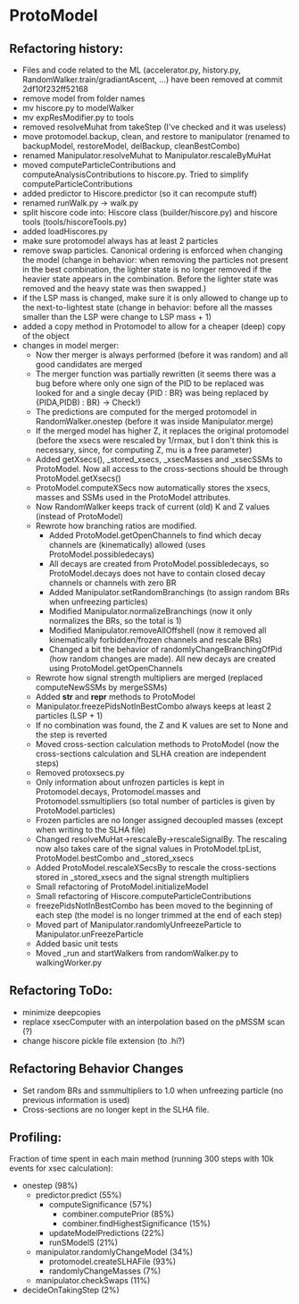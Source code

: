 # ProtoModel



## Refactoring history:


  * Files and code related to the ML (accelerator.py, history.py, RandomWalker.train/gradiantAscent, ...) have been removed at commit 2df10f232ff52168
  * remove model from folder names
  * mv hiscore.py to modelWalker
  * mv expResModifier.py to tools
  * removed resolveMuhat from takeStep (I've checked and it was useless)
  * move protomodel.backup, clean, and restore to manipulator (renamed to backupModel, restoreModel, delBackup, cleanBestCombo)
  * renamed Manipulator.resolveMuhat to Manipulator.rescaleByMuHat
  * moved computeParticleContributions and computeAnalysisContributions to hiscore.py. Tried to simplify  computeParticleContributions
  * added predictor to Hiscore.predictor (so it can recompute stuff)
  * renamed runWalk.py -> walk.py
  * split hiscore code into: Hiscore class (builder/hiscore.py) and hiscore tools (tools/hiscoreTools.py)
  * added loadHiscores.py
  * make sure protomodel always has at least 2 particles
  * remove swap particles. Canonical ordering is enforced when changing the model (change in behavior: when removing the particles not present in the best combination, the lighter state is no longer removed if the heavier state appears in the combination. Before the lighter state was removed and the heavy state was then swapped.)
  * if the LSP mass is changed, make sure it is only allowed to change up to the next-to-lightest state (change in behavior: before all the masses smaller than the LSP were change to LSP mass + 1)
  * added a copy method in Protomodel to allow for a cheaper (deep) copy of the object
  * changes in model merger:
    * Now ther merger is always performed (before it was random) and all good candidates are merged
    * The merger function was partially rewritten (it seems there was a bug before where only one sign of the PID to be replaced was looked for and a single decay {PID : BR} was being replaced by {PIDA,PIDB) : BR} -> Check!)
    * The predictions are computed for the merged protomodel in RandomWalker.onestep (before it was inside Manipulator.merge)
    * If the merged model has higher Z, it replaces the original protomodel (before the xsecs were rescaled by 1/rmax, but I don't think this is necessary, since, for computing Z, mu is a free parameter)
    * Added getXsecs(), _stored_xsecs, _xsecMasses and _xsecSSMs to ProtoModel. Now all access to the cross-sections should be through ProtoModel.getXsecs()
    * ProtoModel.computeXSecs now automatically stores the xsecs, masses and SSMs used in the ProtoModel attributes.
    * Now RandomWalker keeps track of current (old) K and Z values (instead of ProtoModel)
    * Rewrote how branching ratios are modified.
      * Added ProtoModel.getOpenChannels to find which decay channels are (kinematically) allowed (uses ProtoModel.possibledecays)
      * All decays are created from ProtoModel.possibledecays, so ProtoModel.decays does not have to contain closed decay channels or channels with zero BR
      * Added Manipulator.setRandomBranchings (to assign random BRs when unfreezing particles)
      * Modified Manipulator.normalizeBranchings (now it only normalizes the BRs, so the total is 1)
      * Modified Manipulator.removeAllOffshell (now it removed all kinematically forbidden/frozen channels and rescale BRs)
      * Changed a bit the behavior of randomlyChangeBranchingOfPid (how random changes are made). All new decays are created using ProtoModel.getOpenChannels
    * Rewrote how signal strength multipliers are merged (replaced computeNewSSMs by mergeSSMs)
    * Added __str__ and __repr__ methods to ProtoModel
    * Manipulator.freezePidsNotInBestCombo always keeps at least 2 particles (LSP + 1)
    * If no combination was found, the Z and K values are set to None and the step is reverted
    * Moved cross-section calculation methods to ProtoModel (now the cross-sections calculation and SLHA creation are independent steps)
    * Removed protoxsecs.py
    * Only information about unfrozen particles is kept in Protomodel.decays, Protomodel.masses and Protomodel.ssmultipliers (so total number of particles is given by ProtoModel.particles)
    * Frozen particles are no longer assigned decoupled masses (except when writing to the SLHA file)
    * Changed resolveMuHat->rescaleBy->rescaleSignalBy. The rescaling now also takes care of the signal values in ProtoModel.tpList, ProtoModel.bestCombo and _stored_xsecs
    * Added ProtoModel.rescaleXSecsBy to rescale the cross-sections stored in _stored_xsecs and the signal strength multipliers
    * Small refactoring of ProtoModel.initializeModel
    * Small refactoring of Hiscore.computeParticleContributions
    * freezePidsNotInBestCombo has been moved to the beginning of each step (the model is no longer trimmed at the end of each step)
    * Moved part of Manipulator.randomlyUnfreezeParticle to Manipulator.unFreezeParticle
    * Added basic unit tests
    * Moved _run and startWalkers from randomWalker.py to walkingWorker.py

## Refactoring ToDo:

  * minimize deepcopies
  * replace xsecComputer with an interpolation based on the pMSSM scan (?)
  * change hiscore pickle file extension (to .hi?)



## Refactoring Behavior Changes
  * Set random BRs and ssmmultipliers to 1.0 when unfreezing particle (no previous information is used)
  * Cross-sections are no longer kept in the SLHA file.

## Profiling:

Fraction of time spent in each main method (running 300 steps with 10k events for xsec calculation):

  * onestep (98%)
    * predictor.predict (55%)
      * computeSignificance (57%)
        * combiner.computePrior (85%)      
        * combiner.findHighestSignificance (15%)
      * updateModelPredictions (22%)
      * runSModelS (21%)
    * manipulator.randomlyChangeModel (34%)
      * protomodel.createSLHAFile (93%)
      * randomlyChangeMasses (7%)
    * manipulator.checkSwaps (11%)
  * decideOnTakingStep (2%)
